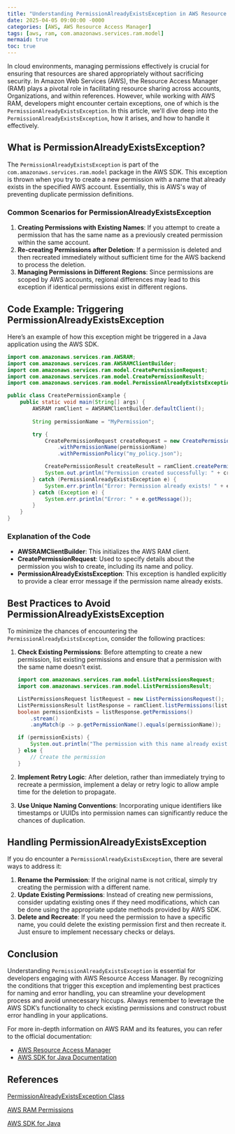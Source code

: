 ```yaml
---
title: "Understanding PermissionAlreadyExistsException in AWS Resource Access Manager"
date: 2025-04-05 09:00:00 -0000
categories: [AWS, AWS Resource Access Manager]
tags: [aws, ram, com.amazonaws.services.ram.model]
mermaid: true
toc: true
---
```



In cloud environments, managing permissions effectively is crucial for ensuring that resources are shared appropriately without sacrificing security. In Amazon Web Services (AWS), the Resource Access Manager (RAM) plays a pivotal role in facilitating resource sharing across accounts, Organizations, and within references. However, while working with AWS RAM, developers might encounter certain exceptions, one of which is the `PermissionAlreadyExistsException`. In this article, we'll dive deep into the `PermissionAlreadyExistsException`, how it arises, and how to handle it effectively.

## What is PermissionAlreadyExistsException?

The `PermissionAlreadyExistsException` is part of the `com.amazonaws.services.ram.model` package in the AWS SDK. This exception is thrown when you try to create a new permission with a name that already exists in the specified AWS account. Essentially, this is AWS's way of preventing duplicate permission definitions.

### Common Scenarios for PermissionAlreadyExistsException

1. **Creating Permissions with Existing Names**: If you attempt to create a permission that has the same name as a previously created permission within the same account.
2. **Re-creating Permissions after Deletion**: If a permission is deleted and then recreated immediately without sufficient time for the AWS backend to process the deletion.
3. **Managing Permissions in Different Regions**: Since permissions are scoped by AWS accounts, regional differences may lead to this exception if identical permissions exist in different regions.

## Code Example: Triggering PermissionAlreadyExistsException

Here’s an example of how this exception might be triggered in a Java application using the AWS SDK.

```java
import com.amazonaws.services.ram.AWSRAM;
import com.amazonaws.services.ram.AWSRAMClientBuilder;
import com.amazonaws.services.ram.model.CreatePermissionRequest;
import com.amazonaws.services.ram.model.CreatePermissionResult;
import com.amazonaws.services.ram.model.PermissionAlreadyExistsException;

public class CreatePermissionExample {
    public static void main(String[] args) {
        AWSRAM ramClient = AWSRAMClientBuilder.defaultClient();
        
        String permissionName = "MyPermission";

        try {
            CreatePermissionRequest createRequest = new CreatePermissionRequest()
                .withPermissionName(permissionName)
                .withPermissionPolicy("my_policy.json");

            CreatePermissionResult createResult = ramClient.createPermission(createRequest);
            System.out.println("Permission created successfully: " + createResult.getPermission().getPermissionName());
        } catch (PermissionAlreadyExistsException e) {
            System.err.println("Error: Permission already exists! " + e.getMessage());
        } catch (Exception e) {
            System.err.println("Error: " + e.getMessage());
        }
    }
}
```

### Explanation of the Code

- **AWSRAMClientBuilder**: This initializes the AWS RAM client.
- **CreatePermissionRequest**: Used to specify details about the permission you wish to create, including its name and policy.
- **PermissionAlreadyExistsException**: This exception is handled explicitly to provide a clear error message if the permission name already exists.

## Best Practices to Avoid PermissionAlreadyExistsException

To minimize the chances of encountering the `PermissionAlreadyExistsException`, consider the following practices:

1. **Check Existing Permissions**: Before attempting to create a new permission, list existing permissions and ensure that a permission with the same name doesn’t exist.

    ```java
    import com.amazonaws.services.ram.model.ListPermissionsRequest;
    import com.amazonaws.services.ram.model.ListPermissionsResult;

    ListPermissionsRequest listRequest = new ListPermissionsRequest();
    ListPermissionsResult listResponse = ramClient.listPermissions(listRequest);
    boolean permissionExists = listResponse.getPermissions()
        .stream()
        .anyMatch(p -> p.getPermissionName().equals(permissionName));

    if (permissionExists) {
        System.out.println("The permission with this name already exists.");
    } else {
        // Create the permission
    }
    ```

2. **Implement Retry Logic**: After deletion, rather than immediately trying to recreate a permission, implement a delay or retry logic to allow ample time for the deletion to propagate.

3. **Use Unique Naming Conventions**: Incorporating unique identifiers like timestamps or UUIDs into permission names can significantly reduce the chances of duplication.

## Handling PermissionAlreadyExistsException

If you do encounter a `PermissionAlreadyExistsException`, there are several ways to address it:

1. **Rename the Permission**: If the original name is not critical, simply try creating the permission with a different name.
2. **Update Existing Permissions**: Instead of creating new permissions, consider updating existing ones if they need modifications, which can be done using the appropriate update methods provided by AWS SDK.
3. **Delete and Recreate**: If you need the permission to have a specific name, you could delete the existing permission first and then recreate it. Just ensure to implement necessary checks or delays.

## Conclusion

Understanding `PermissionAlreadyExistsException` is essential for developers engaging with AWS Resource Access Manager. By recognizing the conditions that trigger this exception and implementing best practices for naming and error handling, you can streamline your development process and avoid unnecessary hiccups. Always remember to leverage the AWS SDK’s functionality to check existing permissions and construct robust error handling in your applications.

For more in-depth information on AWS RAM and its features, you can refer to the official documentation:

- [AWS Resource Access Manager](https://docs.aws.amazon.com/ram/)
- [AWS SDK for Java Documentation](https://docs.aws.amazon.com/sdk-for-java/latest/developer-guide/home.html)

## References

[PermissionAlreadyExistsException Class](https://docs.aws.amazon.com/AWSJavaSDK/latest/javadoc/com/amazonaws/services/ram/model/PermissionAlreadyExistsException.html)

[AWS RAM Permissions](https://docs.aws.amazon.com/ram/latest/userguide/rams-Permissions.html)

[AWS SDK for Java](https://aws.amazon.com/sdk-for-java/)